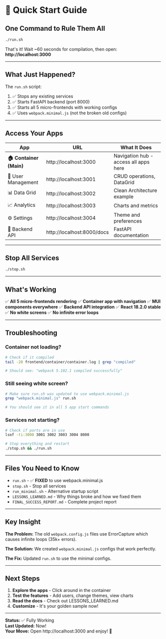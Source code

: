 # 🚀 Quick Start Guide

## One Command to Rule Them All

```bash
./run.sh
```

That's it! Wait ~60 seconds for compilation, then open: **http://localhost:3000**

---

## What Just Happened?

The `run.sh` script:
1. ✅ Stops any existing services
2. ✅ Starts FastAPI backend (port 8000)
3. ✅ Starts all 5 micro-frontends with working configs
4. ✅ Uses `webpack.minimal.js` (not the broken old configs)

---

## Access Your Apps

| App | URL | What It Does |
|-----|-----|--------------|
| **🏠 Container (Main)** | http://localhost:3000 | Navigation hub - access all apps here |
| 👥 User Management | http://localhost:3001 | CRUD operations, DataGrid |
| 📊 Data Grid | http://localhost:3002 | Clean Architecture example |
| 📈 Analytics | http://localhost:3003 | Charts and metrics |
| ⚙️ Settings | http://localhost:3004 | Theme and preferences |
| 🐍 Backend API | http://localhost:8000/docs | FastAPI documentation |

---

## Stop All Services

```bash
./stop.sh
```

---

## What's Working

✅ **All 5 micro-frontends rendering**
✅ **Container app with navigation**
✅ **MUI components everywhere**
✅ **Backend API integration**
✅ **React 18.2.0 stable**
✅ **No white screens**
✅ **No infinite error loops**

---

## Troubleshooting

### Container not loading?

```bash
# Check if it compiled
tail -20 frontend/container/container.log | grep "compiled"

# Should see: "webpack 5.102.1 compiled successfully"
```

### Still seeing white screen?

```bash
# Make sure run.sh was updated to use webpack.minimal.js
grep "webpack.minimal.js" run.sh

# You should see it in all 5 app start commands
```

### Services not starting?

```bash
# Check if ports are in use
lsof -ti:3000 3001 3002 3003 3004 8000

# Stop everything and restart
./stop.sh && ./run.sh
```

---

## Files You Need to Know

- `run.sh` - ✅ **FIXED** to use webpack.minimal.js
- `stop.sh` - Stop all services
- `run_minimal.sh` - Alternative startup script
- `LESSONS_LEARNED.md` - Why things broke and how we fixed them
- `FINAL_SUCCESS_REPORT.md` - Complete project report

---

## Key Insight

**The Problem:** The old `webpack.config.js` files use ErrorCapture which causes infinite loops (35k+ errors).

**The Solution:** We created `webpack.minimal.js` configs that work perfectly.

**The Fix:** Updated `run.sh` to use the minimal configs.

---

## Next Steps

1. **Explore the apps** - Click around in the container
2. **Test the features** - Add users, change themes, view charts
3. **Read the docs** - Check out LESSONS_LEARNED.md
4. **Customize** - It's your golden sample now!

---

**Status:** ✅ Fully Working  
**Last Updated:** Now!  
**Your Move:** Open http://localhost:3000 and enjoy! 🎉





